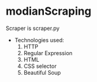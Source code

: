﻿# modianScraping

Scraper is scraper.py

* Technologies used:
    1. HTTP
    1. Regular Expression
    1. HTML
    1. CSS selector
    1. Beautiful Soup


